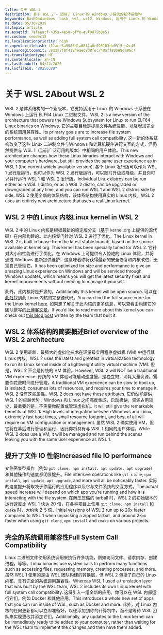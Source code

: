 ```yaml
---
title: 关于 WSL 2
description: 关于 WSL 2 - 适用于 Linux 的 Windows 子系统的新体系结构
keywords: BashOnWindows, bash, wsl, wsl2, Windows, 适用于 Linux 的 Windows 子系统, windowssubsystem, ubuntu, debian, suse, Windows 10, 安装
ms.date: 05/30/2019
ms.topic: article
ms.assetid: 7afaeacf-435a-4e58-bff0-a9f0d75b8a51
ms.custom: seodec18
ms.localizationpriority: high
ms.openlocfilehash: f11aed3a5583d1a68f4a0e095103eb0315ca2c45
ms.sourcegitcommit: 39d3a2f0f4184eaec8d8fec740aff800e8ea9ac7
ms.translationtype: HT
ms.contentlocale: zh-CN
ms.lasthandoff: 04/24/2020
ms.locfileid: "80256380"
---
```

# <a name="about-wsl-2"></a><span data-ttu-id="bf400-104">关于 WSL 2</span><span class="sxs-lookup"><span data-stu-id="bf400-104">About WSL 2</span></span>

<span data-ttu-id="bf400-105">WSL 2 是体系结构的一个新版本，它支持适用于 Linux 的 Windows 子系统在 Windows 上运行 ELF64 Linux 二进制文件。</span><span class="sxs-lookup"><span data-stu-id="bf400-105">WSL 2 is a new version of the architecture that powers the Windows Subsystem for Linux to run ELF64 Linux binaries on Windows.</span></span> <span data-ttu-id="bf400-106">它的主要目标是提高文件系统性能，以及增加完全的系统调用兼容性。</span><span class="sxs-lookup"><span data-stu-id="bf400-106">Its primary goals are to increase file system performance, as well as adding full system call compatibility.</span></span> <span data-ttu-id="bf400-107">这一新的体系结构改变了这些 Linux 二进制文件与Windows 和计算机硬件进行交互的方式，但仍然提供与 WSL 1（当前广泛可用的版本）中相同的用户体验。</span><span class="sxs-lookup"><span data-stu-id="bf400-107">This new architecture changes how these Linux binaries interact with Windows and your computer’s hardware, but still provides the same user experience as in WSL 1 (the current widely available version).</span></span> <span data-ttu-id="bf400-108">各个 Linux 发行版可以作为 WSL 1 发行版运行，也可以作为 WSL 2 发行版运行，可以随时升级或降级，并且你可以并行运行 WSL 1 和 WSL 2 发行版。</span><span class="sxs-lookup"><span data-stu-id="bf400-108">Individual Linux distros can be run either as a WSL 1 distro, or as a WSL 2 distro, can be upgraded or downgraded at any time, and you can run WSL 1 and WSL 2 distros side by side.</span></span> <span data-ttu-id="bf400-109">WSL 2 使用全新的体系结构，该体系结构使用真实的 Linux 内核。</span><span class="sxs-lookup"><span data-stu-id="bf400-109">WSL 2 uses an entirely new architecture that uses a real Linux kernel.</span></span>

## <a name="linux-kernel-in-wsl-2"></a><span data-ttu-id="bf400-110">WSL 2 中的 Linux 内核</span><span class="sxs-lookup"><span data-stu-id="bf400-110">Linux kernel in WSL 2</span></span>

<span data-ttu-id="bf400-111">WSL 2 中的 Linux 内核是根据最新的稳定版分支（基于 kernel.org 上提供的源代码）在内部构建的。此内核专门针对 WSL 2 进行了优化。</span><span class="sxs-lookup"><span data-stu-id="bf400-111">The Linux kernel in WSL 2 is built in house from the latest stable branch, based on the source available at kernel.org. This kernel has been specially tuned for WSL 2.</span></span> <span data-ttu-id="bf400-112">它针对大小和性能进行了优化，在 Windows 上可提供令人惊艳的 Linux 体验，并将通过 Windows 更新提供维护，这意味着你将获得最新的安全修复和内核改进，无需自己管理它。</span><span class="sxs-lookup"><span data-stu-id="bf400-112">It has been optimized for size and performance to give an amazing Linux experience on Windows and will be serviced through Windows updates, which means you will get the latest security fixes and kernel improvements without needing to manage it yourself.</span></span>

<span data-ttu-id="bf400-113">此外，此内核将是开源的。</span><span class="sxs-lookup"><span data-stu-id="bf400-113">Additionally this kernel will be open source.</span></span> <span data-ttu-id="bf400-114">可以在[此处](https://github.com/microsoft/WSL2-Linux-Kernel)找到此 Linux 内核的完整源代码。</span><span class="sxs-lookup"><span data-stu-id="bf400-114">You can find the full source code for the Linux kernel [here](https://github.com/microsoft/WSL2-Linux-Kernel).</span></span> <span data-ttu-id="bf400-115">如果想了解关于此内核的更多信息，可以查看由构建它的团队撰写的[此博客文章](https://devblogs.microsoft.com/commandline/shipping-a-linux-kernel-with-windows/)。</span><span class="sxs-lookup"><span data-stu-id="bf400-115">If you’d like to read more about this kernel you can check out [this blog post](https://devblogs.microsoft.com/commandline/shipping-a-linux-kernel-with-windows/) written by the team that built it.</span></span>

## <a name="brief-overview-of-the-wsl-2-architecture"></a><span data-ttu-id="bf400-116">WSL 2 体系结构的简要概述</span><span class="sxs-lookup"><span data-stu-id="bf400-116">Brief overview of the WSL 2 architecture</span></span>

<span data-ttu-id="bf400-117">WSL 2 使用最新、最强大的虚拟化技术在轻量级实用程序虚拟机 (VM) 中运行其 Linux 内核。</span><span class="sxs-lookup"><span data-stu-id="bf400-117">WSL 2 uses the latest and greatest in virtualization technology to run its Linux kernel inside of a lightweight utility virtual machine (VM).</span></span> <span data-ttu-id="bf400-118">但是，WSL 2 不会是传统的 VM 体验。</span><span class="sxs-lookup"><span data-stu-id="bf400-118">However, WSL 2 will NOT be a traditional VM experience.</span></span> <span data-ttu-id="bf400-119">传统的 VM 体验可能启动速度慢，是独立的，消耗大量资源，需要你花费时间进行管理。</span><span class="sxs-lookup"><span data-stu-id="bf400-119">A traditional VM experience can be slow to boot up, is isolated, consumes lots of resources, and requires your time to manage it.</span></span> <span data-ttu-id="bf400-120">WSL 2 没有这些属性。</span><span class="sxs-lookup"><span data-stu-id="bf400-120">WSL 2 does not have these attributes.</span></span> <span data-ttu-id="bf400-121">它仍然能提供 WSL 1 的卓越优势：Windows 和 Linux 之间高度集成，启动极快，资源占用较少，最重要的是，不需要你配置或管理虚拟机。</span><span class="sxs-lookup"><span data-stu-id="bf400-121">It will still give the remarkable benefits of WSL 1: High levels of integration between Windows and Linux, extremely fast boot times, small resource footprint, and best of all will require no VM configuration or management.</span></span> <span data-ttu-id="bf400-122">虽然 WSL 2 确实使用 VM，但它将在幕后进行管理和运行，因此你将具有与 WSL 1 相同的用户体验。</span><span class="sxs-lookup"><span data-stu-id="bf400-122">While WSL 2 does use a VM, it will be managed and run behind the scenes leaving you with the same user experience as WSL 1.</span></span>

## <a name="increased-file-io-performance"></a><span data-ttu-id="bf400-123">提升了文件 IO 性能</span><span class="sxs-lookup"><span data-stu-id="bf400-123">Increased file IO performance</span></span>

<span data-ttu-id="bf400-124">文件密集型操作（例如 `git clone`、`npm install`、`apt update`、`apt upgrade`）和其他操作的速度都明显提升。</span><span class="sxs-lookup"><span data-stu-id="bf400-124">File intensive operations like `git clone`, `npm install`, `apt update`, `apt upgrade`, and more will all be noticeably faster.</span></span> <span data-ttu-id="bf400-125">实际的速度提升将取决于你运行的应用程序以及它与文件系统的交互方式。</span><span class="sxs-lookup"><span data-stu-id="bf400-125">The actual speed increase will depend on which app you’re running and how it is interacting with the file system.</span></span> <span data-ttu-id="bf400-126">在解压压缩的 tarball 时，WSL 2 的初始版本的运行速度比 WSL 1 快达 20 倍，在各种项目上使用 `git clone`、`npm install` 和 `cmake` 时，大约快 2-5 倍。</span><span class="sxs-lookup"><span data-stu-id="bf400-126">Initial versions of WSL 2 run up to 20x faster compared to WSL 1 when unpacking a zipped tarball, and around 2-5x faster when using `git clone`, `npm install` and `cmake` on various projects.</span></span>

## <a name="full-system-call-compatibility"></a><span data-ttu-id="bf400-127">完全的系统调用兼容性</span><span class="sxs-lookup"><span data-stu-id="bf400-127">Full System Call Compatibility</span></span>

<span data-ttu-id="bf400-128">Linux 二进制文件使用系统调用来执行许多功能，例如访问文件、请求内存、创建进程，等等。</span><span class="sxs-lookup"><span data-stu-id="bf400-128">Linux binaries use system calls to perform many functions such as accessing files, requesting memory, creating processes, and more.</span></span> <span data-ttu-id="bf400-129">虽然 WSL 1 使用的是由 WSL 团队构建的转换层，但 WSL 2 包括了自己的 Linux 内核，具有完全的系统调用兼容性。</span><span class="sxs-lookup"><span data-stu-id="bf400-129">Whereas WSL 1 used a translation layer that was built by the WSL team, WSL 2 includes its own Linux kernel with full system call compatibility.</span></span> <span data-ttu-id="bf400-130">这将引入一组全新的应用，你可以在 WSL 内部运行它们，例如 Docker 和其他应用。</span><span class="sxs-lookup"><span data-stu-id="bf400-130">This introduces a whole new set of apps that you can run inside of WSL, such as Docker and more.</span></span> <span data-ttu-id="bf400-131">此外，对 Linux 内核的任何更新都可以立即准备好，以便添加到你的计算机中，而不是等待 WSL 团队来实现更改并添加它们。</span><span class="sxs-lookup"><span data-stu-id="bf400-131">Additionally, any updates to the Linux kernel can be immediately ready to be added to your computer, rather than waiting for the WSL team to implement the changes and then have them added.</span></span>
